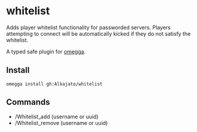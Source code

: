 # whitelist

Adds player whitelist functionality for passworded servers.
Players attempting to connect will be automatically kicked if they do not satisfy the whitelist.

A typed safe plugin for [omegga](https://github.com/brickadia-community/omegga).

## Install

`omegga install gh:Alkajato/whitelist`

## Commands

-   /Whitelist_add (username or uuid)
-   /Whitelist_remove (username or uuid)
